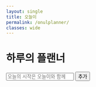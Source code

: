 ```yaml
---
layout: single
title: 오늘이
permalink: /onulplanner/
classes: wide
---
```


<div id="scheduler">
    <h1>하루의 플랜너</h1>
    <ul id="schedule-list">
        <!-- 일정 항목이 동적으로 추가됩니다 -->
    </ul>
    <input type="text" id="new-task" placeholder="오늘의 시작은 오늘이와 함께" />
    <button id="add-task-btn">추가</button>
</div>

<script src="/assets/js/scheduler.js"></script> <!-- 스케줄러 기능 -->
